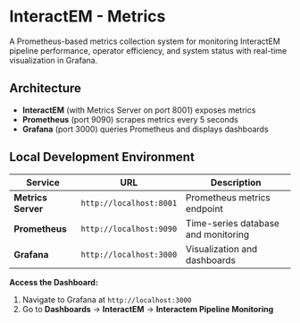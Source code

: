 # InteractEM - Metrics

A Prometheus-based metrics collection system for monitoring InteractEM pipeline performance, operator efficiency, and system status with real-time visualization in Grafana.

## Architecture
- **InteractEM** (with Metrics Server on port 8001) exposes metrics
- **Prometheus** (port 9090) scrapes metrics every 5 seconds
- **Grafana** (port 3000) queries Prometheus and displays dashboards

## Local Development Environment

| Service | URL | Description |
|---------|-----|-------------|
| **Metrics Server** | `http://localhost:8001` | Prometheus metrics endpoint |
| **Prometheus** | `http://localhost:9090` | Time-series database and monitoring |
| **Grafana** | `http://localhost:3000` | Visualization and dashboards |

**Access the Dashboard:**
1. Navigate to Grafana at `http://localhost:3000`
2. Go to **Dashboards** → **InteractEM** → **Interactem Pipeline Monitoring**